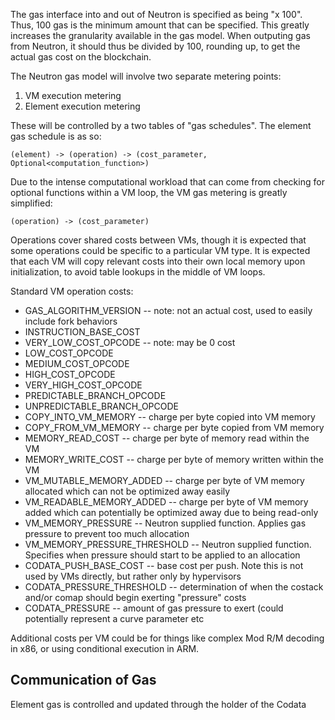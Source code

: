 The gas interface into and out of Neutron is specified as being "x 100". Thus, 100 gas is the minimum amount that can be specified. This greatly increases the granularity available in the gas model. When outputing gas from Neutron, it should thus be divided by 100, rounding up, to get the actual gas cost on the blockchain.

The Neutron gas model will involve two separate metering points:

1. VM execution metering
2. Element execution metering

These will be controlled by a two tables of "gas schedules". The element gas schedule is as so:

    (element) -> (operation) -> (cost_parameter, Optional<computation_function>)

Due to the intense computational workload that can come from checking for optional functions within a VM loop, the VM gas metering is greatly simplified:

    (operation) -> (cost_parameter)

Operations cover shared costs between VMs, though it is expected that some operations could be specific to a particular VM type. It is expected that each VM will copy relevant costs into their own local memory upon initialization, to avoid table lookups in the middle of VM loops. 

Standard VM operation costs:

* GAS_ALGORITHM_VERSION -- note: not an actual cost, used to easily include fork behaviors
* INSTRUCTION_BASE_COST
* VERY_LOW_COST_OPCODE -- note: may be 0 cost
* LOW_COST_OPCODE
* MEDIUM_COST_OPCODE
* HIGH_COST_OPCODE
* VERY_HIGH_COST_OPCODE
* PREDICTABLE_BRANCH_OPCODE
* UNPREDICTABLE_BRANCH_OPCODE
* COPY_INTO_VM_MEMORY -- charge per byte copied into VM memory
* COPY_FROM_VM_MEMORY -- charge per byte copied from VM memory
* MEMORY_READ_COST -- charge per byte of memory read within the VM
* MEMORY_WRITE_COST -- charge per byte of memory written within the VM
* VM_MUTABLE_MEMORY_ADDED -- charge per byte of VM memory allocated which can not be optimized away easily
* VM_READABLE_MEMORY_ADDED -- charge per byte of VM memory added which can potentially be optimized away due to being read-only
* VM_MEMORY_PRESSURE -- Neutron supplied function. Applies gas pressure to prevent too much allocation
* VM_MEMORY_PRESSURE_THRESHOLD -- Neutron supplied function. Specifies when pressure should start to be applied to an allocation
* CODATA_PUSH_BASE_COST -- base cost per push. Note this is not used by VMs directly, but rather only by hypervisors
* CODATA_PRESSURE_THRESHOLD -- determination of when the costack and/or comap should begin exerting "pressure" costs
* CODATA_PRESSURE -- amount of gas pressure to exert (could potentially represent a curve parameter etc

Additional costs per VM could be for things like complex Mod R/M decoding in x86, or using conditional execution in ARM.

## Communication of Gas

Element gas is controlled and updated through the holder of the Codata








